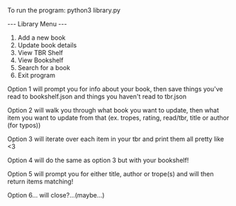To run the program: python3 library.py

--- Library Menu ---
1. Add a new book
2. Update book details
3. View TBR Shelf
4. View Bookshelf
5. Search for a book
6. Exit program

Option 1 will prompt you for info about your book, then save things you've read to bookshelf.json and things you haven't read to tbr.json

Option 2 will walk you through what book you want to update, then what item you want to update from that (ex. tropes, rating, read/tbr, title or author (for typos))

Option 3 will iterate over each item in your tbr and print them all pretty like <3

Option 4 will do the same as option 3 but with your bookshelf!

Option 5 will prompt you for either title, author or trope(s) and will then return items matching!

Option 6... will close?...(maybe...)